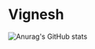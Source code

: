 # Vignesh


![Anurag's GitHub stats](https://github-readme-stats.vercel.app/api?username=vigi30&show_icons=true&theme=dracula)
